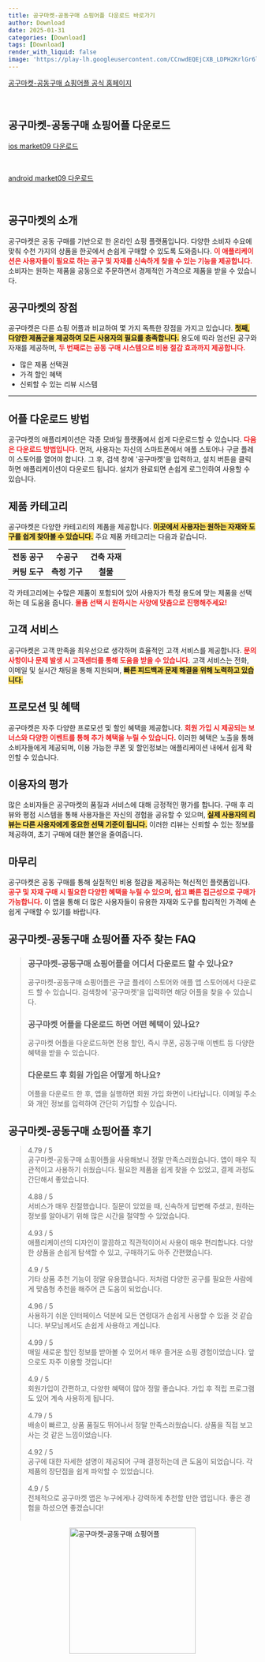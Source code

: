 ```yaml
---
title: 공구마켓-공동구매 쇼핑어플 다운로드 바로가기
author: Download
date: 2025-01-31
categories: [Download]
tags: [Download]
render_with_liquid: false
image: 'https://play-lh.googleusercontent.com/CCnwdEQEjCXB_LDPH2KrlGr6lI8L5cKp6sDxWs3gRwdE9USmuKhsKh28-WZUBU7K7Tn7=s256-rw'
---
```

<p><a class='click-button' title='공구마켓-공동구매 쇼핑어플' href='https://www.market09.kr/' rel='nofollow'>공구마켓-공동구매 쇼핑어플 공식 홈페이지</a></p><br>
<h2 id='공구마켓-공동구매 쇼핑어플_다운로드'>공구마켓-공동구매 쇼핑어플 다운로드</h2>
<p><a class="click-button ios" title="market09 다운로드" href="https://apps.apple.com/kr/app/%EA%B3%B5%EA%B5%AC%EB%A7%88%EC%BC%93/id1319138671" rel="nofollow">ios market09 다운로드</a></p><br>
<p><a class="click-button android" title="market09 다운로드" href="https://play.google.comhttps://play.google.com/store/apps/details?id=com.jasonmg.market09" rel="nofollow">android market09 다운로드</a></p><br>


<h2 id='공구마켓의 소개'>공구마켓의 소개</h2>

<p>공구마켓은 공동 구매를 기반으로 한 온라인 쇼핑 플랫폼입니다. 다양한 소비자 수요에 맞춰 수천 가지의 상품을 한곳에서 손쉽게 구매할 수 있도록 도와줍니다. <b><span style="color: #ee2323;">이 애플리케이션은 사용자들이 필요로 하는 공구 및 자재를 신속하게 찾을 수 있는 기능을 제공합니다.</span></b> 소비자는 원하는 제품을 공동으로 주문하면서 경제적인 가격으로 제품을 받을 수 있습니다. </p>

<h2 id='공구마켓의 장점'>공구마켓의 장점</h2>

<p>공구마켓은 다른 쇼핑 어플과 비교하여 몇 가지 독특한 장점을 가지고 있습니다. <b><span style="background-color: #ffe066;">첫째, 다양한 제품군을 제공하여 모든 사용자의 필요를 충족합니다.</span></b> 용도에 따라 엄선된 공구와 자재를 제공하며, <b><span style="color: #ee2323;">두 번째로는 공동 구매 시스템으로 비용 절감 효과까지 제공합니다.</span></b> </p>

<ul>
    <li>많은 제품 선택권</li>
    <li>가격 할인 혜택</li>
    <li>신뢰할 수 있는 리뷰 시스템</li>
</ul>

<hr />

<h2 id='어플 다운로드 방법'>어플 다운로드 방법</h2>

<p>공구마켓의 애플리케이션은 각종 모바일 플랫폼에서 쉽게 다운로드할 수 있습니다. <b><span style="color: #ee2323;">다음은 다운로드 방법입니다.</span></b> 먼저, 사용자는 자신의 스마트폰에서 애플 스토어나 구글 플레이 스토어를 열어야 합니다. 그 후, 검색 창에 '공구마켓'을 입력하고, 설치 버튼을 클릭하면 애플리케이션이 다운로드 됩니다. 설치가 완료되면 손쉽게 로그인하여 사용할 수 있습니다.</p>

<h2 id='제품 카테고리'>제품 카테고리</h2>

<p>공구마켓은 다양한 카테고리의 제품을 제공합니다. <b><span style="background-color: #ffe066;">이곳에서 사용자는 원하는 자재와 도구를 쉽게 찾아볼 수 있습니다.</span></b> 주요 제품 카테고리는 다음과 같습니다.</p>

<table>
    <tr>
        <td style="text-align: center; height: 17px;"><b>전동 공구</b></td>
        <td style="text-align: center; height: 17px;"><b>수공구</b></td>
        <td style="text-align: center; height: 17px;"><b>건축 자재</b></td>
    </tr>
    <tr>
        <td style="text-align: center; height: 17px;"><b>커팅 도구</b></td>
        <td style="text-align: center; height: 17px;"><b>측정 기구</b></td>
        <td style="text-align: center; height: 17px;"><b>철물</b></td>
    </tr>
</table>

<p>각 카테고리에는 수많은 제품이 포함되어 있어 사용자가 특정 용도에 맞는 제품을 선택하는 데 도움을 줍니다. <b><span style="color: #ee2323;">물품 선택 시 원하시는 사양에 맞춤으로 진행해주세요!</span></b></p>

<h2 id='고객 서비스'>고객 서비스</h2>

<p>공구마켓은 고객 만족을 최우선으로 생각하며 효율적인 고객 서비스를 제공합니다. <b><span style="color: #ee2323;">문의 사항이나 문제 발생 시 고객센터를 통해 도움을 받을 수 있습니다.</span></b> 고객 서비스는 전화, 이메일 및 실시간 채팅을 통해 지원되며, <b><span style="background-color: #ffe066;">빠른 피드백과 문제 해결을 위해 노력하고 있습니다.</span></b></p>

<h2 id='프로모션 및 혜택'>프로모션 및 혜택</h2>

<p>공구마켓은 자주 다양한 프로모션 및 할인 혜택을 제공합니다. <b><span style="color: #ee2323;">회원 가입 시 제공되는 보너스와 다양한 이벤트를 통해 추가 혜택을 누릴 수 있습니다.</span></b> 이러한 혜택은 노출을 통해 소비자들에게 제공되며, 이용 가능한 쿠폰 및 할인정보는 애플리케이션 내에서 쉽게 확인할 수 있습니다.</p>

<h2 id='이용자의 평가'>이용자의 평가</h2>

<p>많은 소비자들은 공구마켓의 품질과 서비스에 대해 긍정적인 평가를 합니다. 구매 후 리뷰와 평점 시스템을 통해 사용자들은 자신의 경험을 공유할 수 있으며, <b><span style="background-color: #ffe066;">실제 사용자의 리뷰는 다른 사용자에게 중요한 선택 기준이 됩니다.</span></b> 이러한 리뷰는 신뢰할 수 있는 정보를 제공하여, 초기 구매에 대한 불안을 줄여줍니다.</p>

<h2 id='마무리'>마무리</h2>

<p>공구마켓은 공동 구매를 통해 실질적인 비용 절감을 제공하는 혁신적인 플랫폼입니다. <b><span style="color: #ee2323;">공구 및 자재 구매 시 필요한 다양한 혜택을 누릴 수 있으며, 쉽고 빠른 접근성으로 구매가 가능합니다.</span></b> 이 앱을 통해 더 많은 사용자들이 유용한 자재와 도구를 합리적인 가격에 손쉽게 구매할 수 있기를 바랍니다.</p>


<h2 id='공구마켓-공동구매 쇼핑어플_자주_찾는_FAQ'>공구마켓-공동구매 쇼핑어플 자주 찾는 FAQ</h2>
<div itemscope="" itemtype="https://schema.org/FAQPage"> 
<blockquote> 
<div itemscope="" itemprop="mainEntity" itemtype="https://schema.org/Question"> 
<h3 itemprop="name">공구마켓-공동구매 쇼핑어플을 어디서 다운로드 할 수 있나요?</h3> 
<div itemscope="" itemprop="acceptedAnswer" itemtype="https://schema.org/Answer"> 
<span itemprop="text"> 
<p>공구마켓-공동구매 쇼핑어플은 구글 플레이 스토어와 애플 앱 스토어에서 다운로드 할 수 있습니다. 검색창에 '공구마켓'을 입력하면 해당 어플을 찾을 수 있습니다.</p> 
</span> 
</div> 
</div> 
<div itemscope="" itemprop="mainEntity" itemtype="https://schema.org/Question"> 
<h3 itemprop="name">공구마켓 어플을 다운로드 하면 어떤 혜택이 있나요?</h3> 
<div itemscope="" itemprop="acceptedAnswer" itemtype="https://schema.org/Answer"> 
<span itemprop="text"> 
<p>공구마켓 어플을 다운로드하면 전용 할인, 즉시 쿠폰, 공동구매 이벤트 등 다양한 혜택을 받을 수 있습니다.</p> 
</span> 
</div> 
</div> 
<div itemscope="" itemprop="mainEntity" itemtype="https://schema.org/Question"> 
<h3 itemprop="name">다운로드 후 회원 가입은 어떻게 하나요?</h3> 
<div itemscope="" itemprop="acceptedAnswer" itemtype="https://schema.org/Answer"> 
<span itemprop="text"> 
<p>어플을 다운로드 한 후, 앱을 실행하면 회원 가입 화면이 나타납니다. 이메일 주소와 개인 정보를 입력하여 간단히 가입할 수 있습니다.</p> 
</span> 
</div> 
</div> 
</blockquote> 
</div>
<h2 id='공구마켓-공동구매 쇼핑어플_후기'>공구마켓-공동구매 쇼핑어플 후기</h2>
<div itemscope itemtype="https://schema.org/Product">
  <blockquote>
  <div itemprop="review" itemscope itemtype="https://schema.org/Review">
      <div itemprop="reviewRating" itemscope itemtype="https://schema.org/Rating"> <span itemprop="ratingValue">4.79</span> / <span itemprop="bestRating">5</span> </div>
      <span itemprop="reviewBody">공구마켓-공동구매 쇼핑어플을 사용해보니 정말 만족스러웠습니다. 앱이 매우 직관적이고 사용하기 쉬웠습니다. 필요한 제품을 쉽게 찾을 수 있었고, 결제 과정도 간단해서 좋았습니다.</span>
  </div>
  <br>
  <div itemprop="review" itemscope itemtype="https://schema.org/Review">
      <div itemprop="reviewRating" itemscope itemtype="https://schema.org/Rating"> <span itemprop="ratingValue">4.88</span> / <span itemprop="bestRating">5</span> </div>
      <span itemprop="reviewBody">서비스가 매우 친절했습니다. 질문이 있었을 때, 신속하게 답변해 주셨고, 원하는 정보를 알아내기 위해 많은 시간을 절약할 수 있었습니다.</span>
  </div>
  <br>
  <div itemprop="review" itemscope itemtype="https://schema.org/Review">
      <div itemprop="reviewRating" itemscope itemtype="https://schema.org/Rating"> <span itemprop="ratingValue">4.93</span> / <span itemprop="bestRating">5</span> </div>
      <span itemprop="reviewBody">애플리케이션의 디자인이 깔끔하고 직관적이어서 사용이 매우 편리합니다. 다양한 상품을 손쉽게 탐색할 수 있고, 구매하기도 아주 간편했습니다.</span>
  </div>
  <br>
  <div itemprop="review" itemscope itemtype="https://schema.org/Review">
      <div itemprop="reviewRating" itemscope itemtype="https://schema.org/Rating"> <span itemprop="ratingValue">4.9</span> / <span itemprop="bestRating">5</span> </div>
      <span itemprop="reviewBody">기타 상품 추천 기능이 정말 유용했습니다. 저처럼 다양한 공구를 필요한 사람에게 맞춤형 추천을 해주어 큰 도움이 되었습니다.</span>
  </div>
  <br>
  <div itemprop="review" itemscope itemtype="https://schema.org/Review">
      <div itemprop="reviewRating" itemscope itemtype="https://schema.org/Rating"> <span itemprop="ratingValue">4.96</span> / <span itemprop="bestRating">5</span> </div>
      <span itemprop="reviewBody">사용하기 쉬운 인터페이스 덕분에 모든 연령대가 손쉽게 사용할 수 있을 것 같습니다. 부모님께서도 손쉽게 사용하고 계십니다.</span>
  </div>
  <br>
  <div itemprop="review" itemscope itemtype="https://schema.org/Review">
      <div itemprop="reviewRating" itemscope itemtype="https://schema.org/Rating"> <span itemprop="ratingValue">4.99</span> / <span itemprop="bestRating">5</span> </div>
      <span itemprop="reviewBody">매일 새로운 할인 정보를 받아볼 수 있어서 매우 즐거운 쇼핑 경험이었습니다. 앞으로도 자주 이용할 것입니다!</span>
  </div>
  <br>
  <div itemprop="review" itemscope itemtype="https://schema.org/Review">
      <div itemprop="reviewRating" itemscope itemtype="https://schema.org/Rating"> <span itemprop="ratingValue">4.9</span> / <span itemprop="bestRating">5</span> </div>
      <span itemprop="reviewBody">회원가입이 간편하고, 다양한 혜택이 많아 정말 좋습니다. 가입 후 적립 프로그램도 있어 계속 사용하게 됩니다.</span>
  </div>
  <br>
  <div itemprop="review" itemscope itemtype="https://schema.org/Review">
      <div itemprop="reviewRating" itemscope itemtype="https://schema.org/Rating"> <span itemprop="ratingValue">4.79</span> / <span itemprop="bestRating">5</span> </div>
      <span itemprop="reviewBody">배송이 빠르고, 상품 품질도 뛰어나서 정말 만족스러웠습니다. 상품을 직접 보고 사는 것 같은 느낌이었습니다.</span>
  </div>
  <br>
  <div itemprop="review" itemscope itemtype="https://schema.org/Review">
      <div itemprop="reviewRating" itemscope itemtype="https://schema.org/Rating"> <span itemprop="ratingValue">4.92</span> / <span itemprop="bestRating">5</span> </div>
      <span itemprop="reviewBody">공구에 대한 자세한 설명이 제공되어 구매 결정하는데 큰 도움이 되었습니다. 각 제품의 장단점을 쉽게 파악할 수 있었습니다.</span>
  </div>
  <br>
  <div itemprop="review" itemscope itemtype="https://schema.org/Review">
      <div itemprop="reviewRating" itemscope itemtype="https://schema.org/Rating"> <span itemprop="ratingValue">4.9</span> / <span itemprop="bestRating">5</span> </div>
      <span itemprop="reviewBody">전체적으로 공구마켓 앱은 누구에게나 강력하게 추천할 만한 앱입니다. 좋은 경험을 하셨으면 좋겠습니다!</span>
  </div>
  <br>
  </blockquote>
</div>
<figure class="image" style="display: flex; justify-content: center; align-items: center; margin: 0;"><img src="https://play-lh.googleusercontent.com/CCnwdEQEjCXB_LDPH2KrlGr6lI8L5cKp6sDxWs3gRwdE9USmuKhsKh28-WZUBU7K7Tn7=s256-rw" alt="공구마켓-공동구매 쇼핑어플" width="256" height="256" style="max-width: 100%; height: auto;"></figure>